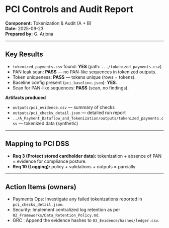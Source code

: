 # PCI Controls and Audit Report

**Component:** Tokenization & Audit (A + B)  
**Date:** 2025-09-23  
**Prepared by:** G. Arjona

---

## Key Results
- `tokenized_payments.csv` found: **YES** (path: `.../tokenized_payments.csv`)  
- PAN leak scan: **PASS** — no PAN-like sequences in tokenized outputs.  
- Token uniqueness: **PASS** — tokens unique (rows = tokens).  
- Baseline config present (`pci_baseline.json`): **YES**.  
- Scan for PAN-like sequences: **PASS** (scan, no findings).

**Artifacts produced**
- `outputs/pci_evidence.csv` — summary of checks  
- `outputs/pci_checks_detail.json` — detailed run report  
- `../A_Payment_Dataflow_and_Tokenization/outputs/tokenized_payments.csv` — tokenized data (synthetic)

---

## Mapping to PCI DSS
- **Req 3 (Protect stored cardholder data):** tokenization + absence of PAN = evidence for compliance posture.  
- **Req 10 (Logging):** policy + validations + outputs = parcially

---

## Action Items (owners)
- Payments Ops: Investigate any failed tokenizations reported in `pci_checks_detail.json`.  
- Security: Implement centralized log retention as per `02_Frameworks/Data_Retention_Policy.md`.  
- GRC : Append the evidence hashes to `03_Evidence/hashes/ledger.csv`.

